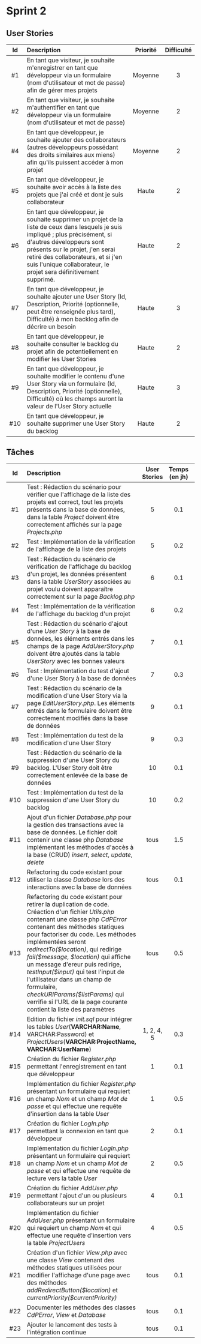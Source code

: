 # Sprint 2

## User Stories

| Id    | Description | Priorité | Difficulté |
| :---: | :---------- | :------: | :--------: |
| #1  | En tant que visiteur, je souhaite m'enregistrer en tant que développeur via un formulaire (nom d'utilisateur et mot de passe) afin de gérer mes projets | Moyenne | 3 |
| #2  | En tant que visiteur, je souhaite m'authentifier en tant que développeur via un formulaire (nom d'utilisateur et mot de passe) | Moyenne | 2 |
| #4  | En tant que développeur, je souhaite ajouter des collaborateurs (autres développeurs possédant des droits similaires aux miens) afin qu'ils puissent accéder à mon projet | Moyenne | 2 |
| #5  | En tant que développeur, je souhaite avoir accès à la liste des projets que j'ai créé et dont je suis collaborateur | Haute | 2 |
| #6  | En tant que développeur, je souhaite supprimer un projet de la liste de ceux dans lesquels je suis impliqué ; plus précisément, si d'autres développeurs sont présents sur le projet, j'en serai retiré des collaborateurs, et si j'en suis l'unique collaborateur, le projet sera définitivement supprimé. | Haute | 2 |
| #7  | En tant que développeur, je souhaite ajouter une User Story (Id, Description, Priorité (optionnelle, peut être renseignée plus tard), Difficulté) à mon backlog afin de décrire un besoin | Haute | 3 |
| #8  | En tant que développeur, je souhaite consulter le backlog du projet afin de potentiellement en modifier les User Stories | Haute | 2 |
| #9  | En tant que développeur, je souhaite modifier le contenu d'une User Story via un formulaire (Id, Description, Priorité (optionnelle), Difficulté) où les champs auront la valeur de l'User Story actuelle | Haute | 3 |
| #10  | En tant que développeur, je souhaite supprimer une User Story du backlog | Haute | 2 |

## Tâches

| Id    | Description | User Stories | Temps (en jh) | Développeur | Statut |
| :---: | :---------- | :----------: | :-----------: | :---------: | :----: |
| #1   | Test : Rédaction du scénario pour vérifier que l'affichage de la liste des projets est correct, tout les projets présents dans la base de données, dans la table *Project* doivent être correctement affichés sur la page *Projects.php* | 5 | 0.1 | Chemoune | DONE |
| #2   | Test : Implémentation de la vérification de l'affichage de la liste des projets | 5 | 0.2 | Chemoune | DONE |
| #3   | Test : Rédaction du scénario de vérification de l'affichage du backlog d'un projet, les données présentent dans la table *UserStory* associées au projet voulu doivent apparaître correctement sur la page *Backlog.php* | 6 | 0.1 | Chemoune | DOING |
| #4   | Test : Implémentation de la vérification de l'affichage du backlog d'un projet | 6 | 0.2 | Chemoune | DOING |
| #5   | Test : Rédaction du scénario d'ajout d'une *User Story* à la base de données, les éléments entrés dans les champs de la page *AddUserStory.php* doivent être ajoutés dans la table *UserStory* avec les bonnes valeurs | 7 | 0.1 | Chemoune | DOING |
| #6   | Test : Implémentation du test d'ajout d'une User Story à la base de données | 7 | 0.3 | Chemoune | DOING |
| #7   | Test : Rédaction du scénario de la modification d'une User Story via la page *EditUserStory.php*. Les éléments entrés dans le formulaire doivent être correctement modifiés dans la base de données | 9 | 0.1 | Chemoune | DOING |
| #8   | Test : Implémentation du test de la modification d'une User Story | 9 | 0.3 | Chemoune | DOING |
| #9   | Test : Rédaction du scénario de la suppression d'une User Story du backlog. L'User Story doit être correctement enlevée de la base de données | 10 | 0.1 | Pilleux | DONE |
| #10  | Test : Implémentation du test de la suppression d'une User Story du backlog | 10 | 0.2 | Pilleux | DONE |
| #11  | Ajout d'un fichier *Database.php* pour la gestion des transactions avec la base de données. Le fichier doit contenir une classe php *Database* implémentant les méthodes d'accès à la base (CRUD) *insert*, *select*, *update*, *delete* | tous | 1.5 | Pilleux | DONE |
| #12  | Refactoring du code existant pour utiliser la classe *Database* lors des interactions avec la base de données | tous | 0.1 | Pilleux | DONE |
| #13  | Refactoring du code existant pour retirer la duplication de code. Créaction d'un fichier *Utils.php* contenant une classe php *CdPError* contenant des méthodes statiques pour factoriser du code. Les méthodes implémentées seront *redirectTo(\$location)*, qui redirige *fail(\$message, \$location)* qui affiche un message d'ereur puis redirige, *testInput(\$input)* qui test l'input de l'utilisateur dans un champ de formulaire, *checkURIParams(\$listParams)* qui verrifie si l'URL de la page courante contient la liste des paramètres | tous | 0.5 | Pilleux | DONE |
| #14    | Edition du fichier *init.sql* pour intégrer les tables *User*(**VARCHAR:Name**, VARCHAR:Password) et *ProjectUsers*(**VARCHAR:ProjectName, VARCHAR:UserName**) | 1, 2, 4, 5 | 0.3 | SJC | DONE |
| #15    | Création du fichier *Register.php* permettant l'enregistrement en tant que développeur | 1 | 0.1 | SJC | DONE |
| #16    | Implémentation du fichier *Register.php* présentant un formulaire qui requiert un champ *Nom* et un champ *Mot de passe* et qui effectue une requête d'insertion dans la table *User* | 1 | 0.5 | SJC | DONE |
| #17    | Création du fichier *LogIn.php* permettant la connexion en tant que développeur | 2 | 0.1 | SJC | TODO |
| #18    | Implémentation du fichier *LogIn.php* présentant un formulaire qui requiert un champ *Nom* et un champ *Mot de passe* et qui effectue une requête de lecture vers la table *User* | 2 | 0.5 | SJC | TODO |
| #19    | Création du fichier *AddUser.php* permettant l'ajout d'un ou plusieurs collaborateurs sur un projet | 4 | 0.1 | SJC | TODO |
| #20    | Implémentation du fichier *AddUser.php* présentant un formulaire qui requiert un champ *Nom* et qui effectue une requête d'insertion vers la table *ProjectUsers* | 4 | 0.5 | SJC | TODO |
| #21    | Création d'un fichier *View.php* avec une classe *View* contenant des méthodes statiques utilisées pour modifier l'affichage d'une page avec des méthodes *addRedirectButton(\$location)* et *currentPriority(\$currentPriority)* | tous | 0.1 | Pilleux | DONE |
| #22 | Documenter les méthodes des classes *CdPError*, *View* et *Database* | tous | 0.1 | Pilleux | DONE |
| #23 | Ajouter le lancement des tests à l'intégration continue | tous | 0.1 | Pilleux | DONE |

